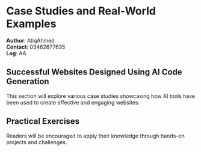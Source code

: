 # Case Studies and Real-World Examples

**Author**: AtiqAhmed  
**Contact**: 03462677635  
**Log**: AA

## Successful Websites Designed Using AI Code Generation
This section will explore various case studies showcasing how AI tools have been used to create effective and engaging websites.

## Practical Exercises
Readers will be encouraged to apply their knowledge through hands-on projects and challenges.
